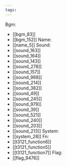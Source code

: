 ```yaml
---
tags:
---
```

Bgm:
- [[bgm_83]]
- [[bgm_152]]
Name:
- [[name_5]]
Sound:
- [[sound_163]]
- [[sound_164]]
- [[sound_143]]
- [[sound_278]]
- [[sound_157]]
- [[sound_988]]
- [[sound_214]]
- [[sound_382]]
- [[sound_49]]
- [[sound_245]]
- [[sound_979]]
- [[sound_39]]
- [[sound_521]]
- [[sound_240]]
- [[sound_203]]
- [[sound_213]]
System:
- [[system_28]]
Fn:
- [[t3121_function6]]
- [[t3121_function5]]
- [[t3121_function7]]
Flag:
- [[flag_9476]]

